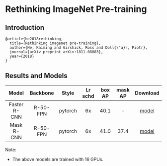 # Rethinking ImageNet Pre-training

## Introduction

```
@article{he2018rethinking,
  title={Rethinking imagenet pre-training},
  author={He, Kaiming and Girshick, Ross and Doll{\'a}r, Piotr},
  journal={arXiv preprint arXiv:1811.08883},
  year={2018}
}
```

## Results and Models

| Model        | Backbone  | Style   | Lr schd | box AP | mask AP | Download |
|:------------:|:---------:|:-------:|:-------:|:------:|:-------:|:--------:|
| Faster R-CNN | R-50-FPN  | pytorch | 6x      | 40.1   | -       | [model](https://s3.ap-northeast-2.amazonaws.com/open-mmlab/mmdetection/models/scratch/scratch_faster_rcnn_r50_fpn_gn_6x-20190515-ff554978.pth) |
| Mask R-CNN   | R-50-FPN  | pytorch | 6x      | 41.0   | 37.4    | [model](https://s3.ap-northeast-2.amazonaws.com/open-mmlab/mmdetection/models/scratch/scratch_mask_rcnn_r50_fpn_gn_6x_20190515-96743f5e.pth) |

Note:
- The above models are trained with 16 GPUs.
